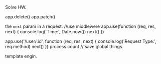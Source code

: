 Solve HW.

app.delete()
app.patch()

the `next` param in a request.
//use middlewere
app.use(function (req, res, next) {
  console.log('Time:', Date.now())
  next()
})

app.use('/user/:id', function (req, res, next) {
  console.log('Request Type:', req.method)
  next()
})
process.count // save global things.

template engin.
